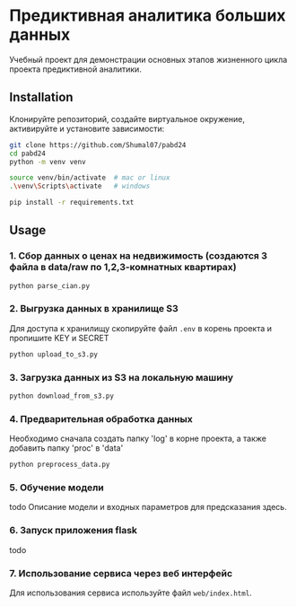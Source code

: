 # Предиктивная аналитика больших данных

Учебный проект для демонстрации основных этапов жизненного цикла проекта предиктивной аналитики.  

## Installation 

Клонируйте репозиторий, создайте виртуальное окружение, активируйте и установите зависимости:  

```sh
git clone https://github.com/Shumal07/pabd24
cd pabd24
python -m venv venv

source venv/bin/activate  # mac or linux
.\venv\Scripts\activate   # windows

pip install -r requirements.txt
```

## Usage

### 1. Сбор данных о ценах на недвижимость (создаются 3 файла в data/raw по 1,2,3-комнатных квартирах) 
```sh 
python parse_cian.py
```

### 2. Выгрузка данных в хранилище S3 
Для доступа к хранилищу скопируйте файл `.env` в корень проекта и пропишите KEY и SECRET 

```sh 
python upload_to_s3.py
```

### 3. Загрузка данных из S3 на локальную машину  

```sh 
python download_from_s3.py
```

### 4. Предварительная обработка данных 
Необходимо сначала создать папку 'log' в корне проекта, а также добавить папку 'proc' в 'data'

```sh 
python preprocess_data.py
```

### 5. Обучение модели 

todo Описание модели и входных параметров для предсказания здесь.  

### 6. Запуск приложения flask 

todo

### 7. Использование сервиса через веб интерфейс 

Для использования сервиса используйте файл `web/index.html`.  
